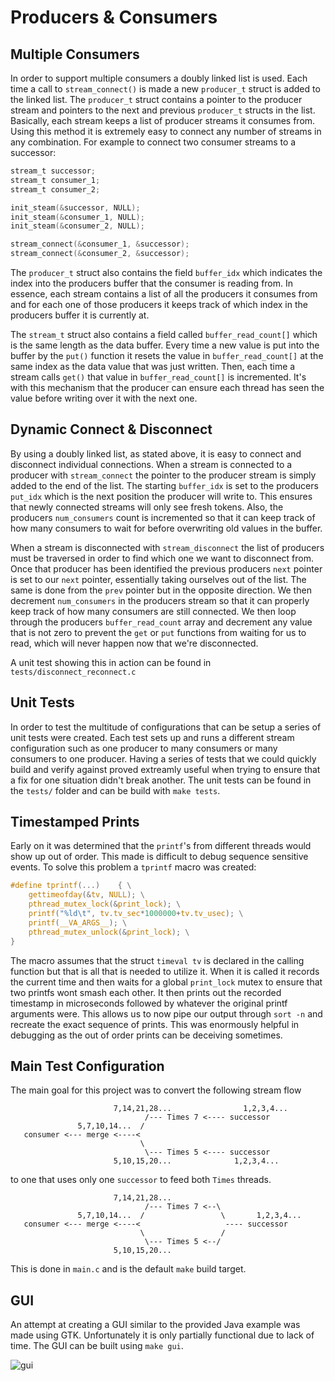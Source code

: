 Producers & Consumers
=====================

Multiple Consumers
------------------
In order to support multiple consumers a doubly linked list is used. Each time
a call to `stream_connect()` is made a new `producer_t` struct is added to the
linked list. The `producer_t` struct contains a pointer to the producer stream
and pointers to the next and previous `producer_t` structs in the list.
Basically, each stream keeps a list of producer streams it consumes from.
Using this method it is extremely easy to connect any number of streams in any
combination. For example to connect two consumer streams to a successor:

```C
stream_t successor;
stream_t consumer_1;
stream_t consumer_2;

init_steam(&successor, NULL);
init_steam(&consumer_1, NULL);
init_steam(&consumer_2, NULL);

stream_connect(&consumer_1, &successor);
stream_connect(&consumer_2, &successor);
```

The `producer_t` struct also contains the field `buffer_idx` which indicates
the index into the producers buffer that the consumer is reading from. In
essence, each stream contains a list of all the producers it consumes from and
for each one of those producers it keeps track of which index in the producers
buffer it is currently at.

The `stream_t` struct also contains a field called `buffer_read_count[]` which
is the same length as the data buffer. Every time a new value is put into the
buffer by the `put()` function it resets the value in `buffer_read_count[]` at
the same index as the data value that was just written. Then, each time a
stream calls `get()` that value in `buffer_read_count[]` is incremented. It's
with this mechanism that the producer can ensure each thread has seen the value
before writing over it with the next one.

Dynamic Connect & Disconnect
----------------------------
By using a doubly linked list, as stated above, it is easy to connect and
disconnect individual connections. When a stream is connected to a producer
with `stream_connect` the pointer to the producer stream is simply added to the
end of the list. The starting `buffer_idx` is set to the producers `put_idx`
which is the next position the producer will write to. This ensures that newly
connected streams will only see fresh tokens. Also, the producers `num_consumers`
count is incremented so that it can keep track of how many consumers to wait for
before overwriting old values in the buffer.

When a stream is disconnected with `stream_disconnect` the list of producers
must be traversed in order to find which one we want to disconnect from.  Once
that producer has been identified the previous producers `next` pointer is set
to our `next` pointer, essentially taking ourselves out of the list. The same
is done from the `prev` pointer but in the opposite direction. We then
decrement `num_consumers` in the producers stream so that it can properly keep
track of how many consumers are still connected. We then loop through the
producers `buffer_read_count` array and decrement any value that is not zero to
prevent the `get` or `put` functions from waiting for us to read, which will
never happen now that we're disconnected.

A unit test showing this in action can be found in `tests/disconnect_reconnect.c`

Unit Tests
---------
In order to test the multitude of configurations that can be setup a series of
unit tests were created. Each test sets up and runs a different stream
configuration such as one producer to many consumers or many consumers to one
producer. Having a series of tests that we could quickly build and verify
against proved extreamly useful when trying to ensure that a fix for one
situation didn't break another. The unit tests can be found in the `tests/`
folder and can be build with `make tests`.

Timestamped Prints
-------------------
Early on it was determined that the `printf`'s from different threads would show
up out of order. This made is difficult to debug sequence sensitive events. To
solve this problem a `tprintf` macro was created:

```C
#define tprintf(...)    { \
    gettimeofday(&tv, NULL); \
    pthread_mutex_lock(&print_lock); \
    printf("%ld\t", tv.tv_sec*1000000+tv.tv_usec); \
    printf(__VA_ARGS__); \
    pthread_mutex_unlock(&print_lock); \
}
```

The macro assumes that the struct `timeval tv` is declared in the calling
function but that is all that is needed to utilize it. When it is called
it records the current time and then waits for a global `print_lock` mutex
to ensure that two printfs wont smash each other. It then prints out the
recorded timestamp in microseconds followed by whatever the original printf
arguments were. This allows us to now pipe our output through `sort -n` and
recreate the exact sequence of prints. This was enormously helpful in debugging
as the out of order prints can be deceiving sometimes.

Main Test Configuration
-----------------------
The main goal for this project was to convert the following stream flow

```
                       7,14,21,28...                1,2,3,4...
                              /--- Times 7 <---- successor
               5,7,10,14...  /
   consumer <--- merge <----<
                             \
                              \--- Times 5 <---- successor
                       5,10,15,20...              1,2,3,4...

```
to one that uses only one `successor` to feed both `Times` threads.

```
                       7,14,21,28...
                              /--- Times 7 <--\
               5,7,10,14...  /                 \       1,2,3,4...
   consumer <--- merge <----<                   ---- successor
                             \                 /
                              \--- Times 5 <--/
                       5,10,15,20...
```
This is done in `main.c` and is the default `make` build target.

GUI
---
An attempt at creating a GUI similar to the provided Java example was made
using GTK. Unfortunately it is only partially functional due to lack of time.
The GUI can be built using `make gui`.

![gui](https://raw.github.com/bear24rw/EECE4029/master/hw3_pthreads/gui/gui.png "GUI")
